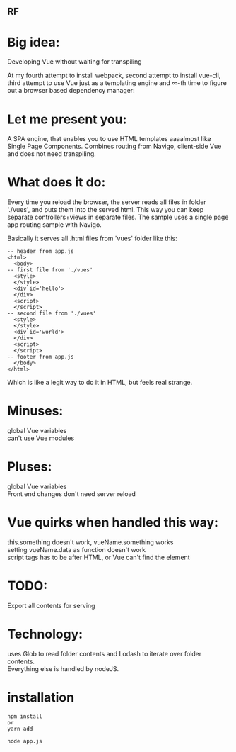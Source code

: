 RF
-----
# Big idea:  
Developing Vue without waiting for transpiling  

At my fourth attempt to install webpack, second attempt to install vue-cli, third attempt to use Vue just as a templating engine and ∞-th time to figure out a browser based dependency manager:  

# Let me present you:  
A SPA engine, that enables you to use HTML templates aaaalmost like Single Page Components.   Combines routing from Navigo, client-side Vue and does not need transpiling.  

# What does it do:  
Every time you reload the browser, the server reads all files in folder './vues', and puts them into the served html. This way you can keep separate controllers+views in separate files. The sample uses a single page app routing sample with Navigo.  

Basically it serves all .html files from 'vues' folder like this:  
```
-- header from app.js  
<html>  
  <body>  
-- first file from './vues'  
  <style>  
  </style>  
  <div id='hello'>  
  </div>  
  <script>  
  </script>  
-- second file from './vues'  
  <style>  
  </style>  
  <div id='world'>  
  </div>  
  <script>  
  </script>  
-- footer from app.js  
  </body>  
</html>  
```  
Which is like a legit way to do it in HTML, but feels real strange.  

# Minuses:  
global Vue variables  
can't use Vue modules  

# Pluses:  
global Vue variables  
Front end changes don't need server reload  

# Vue quirks when handled this way:  
this.something doesn't work, vueName.something works  
setting vueName.data as function doesn't work  
script tags has to be after HTML, or Vue can't find the element  

# TODO:  
Export all contents for serving  

# Technology:  
uses Glob to read folder contents and Lodash to iterate over folder contents.  
Everything else is handled by nodeJS.  

# installation  
```
npm install  
or  
yarn add  

node app.js  
```

